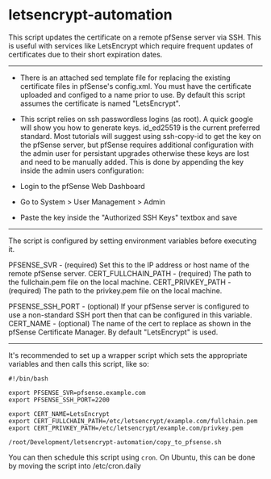 # letsencrypt-automation

This script updates the certificate on a remote pfSense server via SSH. This is useful with services like LetsEncrypt
which require frequent updates of certificates due to their short expiration dates.

-----------

* There is an attached sed template file for replacing the existing certificate files in pfSense's config.xml.
You must have the certificate uploaded and configed to a name prior to use. By default this script assumes the
certificate is named "LetsEncrypt".

* This script relies on ssh passwordless logins (as root). A quick google will show you how 
to generate keys. id\_ed25519 is the current preferred standard. Most tutorials will suggest
using ssh-copy-id to get the key on the pfSense server, but pfSense requires additional 
configuration with the admin user for persistant upgrades otherwise these keys are lost 
and need to be manually added. This is done by appending the key inside the admin users 
configuration:

- Login to the pfSense Web Dashboard 

- Go to System > User Management > Admin

- Paste the key inside the "Authorized SSH Keys" textbox and save

-----------

The script is configured by setting environment variables before executing it.

PFSENSE\_SVR - (required) Set this to the IP address or host name of the remote pfSense server.
CERT\_FULLCHAIN\_PATH - (required) The path to the fullchain.pem file on the local machine.
CERT\_PRIVKEY\_PATH - (required) The path to the privkey.pem file on the local machine.

PFSENSE\_SSH\_PORT - (optional) If your pfSense server is configured to use a non-standard SSH port
  then that can be configured in this variable.
CERT\_NAME - (optional) The name of the cert to replace as shown in the pfSense Certificate Manager.
  By default "LetsEncrypt" is used.

------------

It's recommended to set up a wrapper script which sets the appropriate variables and then calls this script, like so:

```
#!/bin/bash

export PFSENSE_SVR=pfsense.example.com
export PFSENSE_SSH_PORT=2200

export CERT_NAME=LetsEncrypt
export CERT_FULLCHAIN_PATH=/etc/letsencrypt/example.com/fullchain.pem
export CERT_PRIVKEY_PATH=/etc/letsencrypt/example.com/privkey.pem

/root/Development/letsencrypt-automation/copy_to_pfsense.sh
```

You can then schedule this script using `cron`. On Ubuntu, this can be done by moving the script into /etc/cron.daily 

